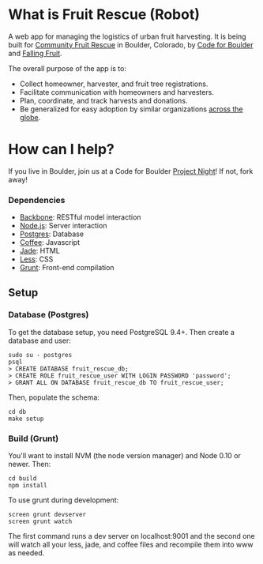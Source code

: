 # What is Fruit Rescue (Robot)

A web app for managing the logistics of urban fruit harvesting. 
It is being built for [Community Fruit Rescue](http://fruitrescue.org) in Boulder, Colorado, 
by [Code for Boulder](http://www.codeforboulder.org/) and [Falling Fruit](http://fallingfruit.org).

The overall purpose of the app is to: 
* Collect homeowner, harvester, and fruit tree registrations.
* Facilitate communication with homeowners and harvesters.
* Plan, coordinate, and track harvests and donations.
* Be generalized for easy adoption by similar organizations [across the globe](http://fallingfruit.org/sharing).

# How can I help?
If you live in Boulder, join us at a Code for Boulder [Project Night](http://www.meetup.com/CodeForBoulder/)!
If not, fork away!

### Dependencies ###

- [Backbone](https://github.com/jashkenas/backbone): RESTful model interaction
- [Node.js](https://nodejs.org/): Server interaction
- [Postgres](http://www.postgresql.org/): Database
- [Coffee](http://coffeescript.org/): Javascript
- [Jade](http://jade-lang.com/): HTML
- [Less](http://lesscss.org/): CSS
- [Grunt](http://gruntjs.com/): Front-end compilation

## Setup

### Database (Postgres)

To get the database setup, you need PostgreSQL 9.4+. Then create a database and user:

```
sudo su - postgres
psql
> CREATE DATABASE fruit_rescue_db;
> CREATE ROLE fruit_rescue_user WITH LOGIN PASSWORD 'password';
> GRANT ALL ON DATABASE fruit_rescue_db TO fruit_rescue_user;
```

Then, populate the schema:

```
cd db
make setup
```
### Build (Grunt)

You'll want to install NVM (the node version manager) and Node 0.10 or newer. Then:

```
cd build
npm install
```

To use grunt during development:

```
screen grunt devserver
screen grunt watch
```

The first command runs a dev server on localhost:9001 and the second one will watch all your less, jade, and coffee files and recompile them into www as needed.
